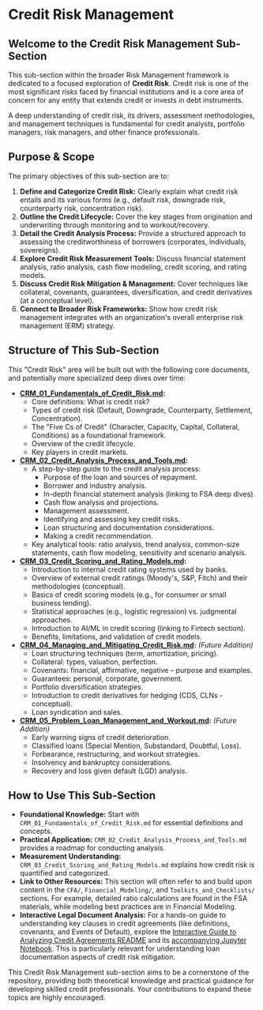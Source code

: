 # Credit Risk Management

## Welcome to the Credit Risk Management Sub-Section

This sub-section within the broader Risk Management framework is dedicated to a focused exploration of **Credit Risk**. Credit risk is one of the most significant risks faced by financial institutions and is a core area of concern for any entity that extends credit or invests in debt instruments.

A deep understanding of credit risk, its drivers, assessment methodologies, and management techniques is fundamental for credit analysts, portfolio managers, risk managers, and other finance professionals.

## Purpose & Scope

The primary objectives of this sub-section are to:

1.  **Define and Categorize Credit Risk:** Clearly explain what credit risk entails and its various forms (e.g., default risk, downgrade risk, counterparty risk, concentration risk).
2.  **Outline the Credit Lifecycle:** Cover the key stages from origination and underwriting through monitoring and to workout/recovery.
3.  **Detail the Credit Analysis Process:** Provide a structured approach to assessing the creditworthiness of borrowers (corporates, individuals, sovereigns).
4.  **Explore Credit Risk Measurement Tools:** Discuss financial statement analysis, ratio analysis, cash flow modeling, credit scoring, and rating models.
5.  **Discuss Credit Risk Mitigation & Management:** Cover techniques like collateral, covenants, guarantees, diversification, and credit derivatives (at a conceptual level).
6.  **Connect to Broader Risk Frameworks:** Show how credit risk management integrates with an organization's overall enterprise risk management (ERM) strategy.

## Structure of This Sub-Section

This "Credit Risk" area will be built out with the following core documents, and potentially more specialized deep dives over time:

*   **[CRM_01_Fundamentals_of_Credit_Risk.md](./CRM_01_Fundamentals_of_Credit_Risk.md):**
    *   Core definitions: What is credit risk?
    *   Types of credit risk (Default, Downgrade, Counterparty, Settlement, Concentration).
    *   The "Five Cs of Credit" (Character, Capacity, Capital, Collateral, Conditions) as a foundational framework.
    *   Overview of the credit lifecycle.
    *   Key players in credit markets.
*   **[CRM_02_Credit_Analysis_Process_and_Tools.md](./CRM_02_Credit_Analysis_Process_and_Tools.md):**
    *   A step-by-step guide to the credit analysis process:
        *   Purpose of the loan and sources of repayment.
        *   Borrower and industry analysis.
        *   In-depth financial statement analysis (linking to FSA deep dives).
        *   Cash flow analysis and projections.
        *   Management assessment.
        *   Identifying and assessing key credit risks.
        *   Loan structuring and documentation considerations.
        *   Making a credit recommendation.
    *   Key analytical tools: ratio analysis, trend analysis, common-size statements, cash flow modeling, sensitivity and scenario analysis.
*   **[CRM_03_Credit_Scoring_and_Rating_Models.md](./CRM_03_Credit_Scoring_and_Rating_Models.md):**
    *   Introduction to internal credit rating systems used by banks.
    *   Overview of external credit ratings (Moody's, S&P, Fitch) and their methodologies (conceptual).
    *   Basics of credit scoring models (e.g., for consumer or small business lending).
    *   Statistical approaches (e.g., logistic regression) vs. judgmental approaches.
    *   Introduction to AI/ML in credit scoring (linking to Fintech section).
    *   Benefits, limitations, and validation of credit models.
*   **[CRM_04_Managing_and_Mitigating_Credit_Risk.md](./CRM_04_Managing_and_Mitigating_Credit_Risk.md):** *(Future Addition)*
    *   Loan structuring techniques (term, amortization, pricing).
    *   Collateral: types, valuation, perfection.
    *   Covenants: financial, affirmative, negative – purpose and examples.
    *   Guarantees: personal, corporate, government.
    *   Portfolio diversification strategies.
    *   Introduction to credit derivatives for hedging (CDS, CLNs - conceptual).
    *   Loan syndication and sales.
*   **[CRM_05_Problem_Loan_Management_and_Workout.md](./CRM_05_Problem_Loan_Management_and_Workout.md):** *(Future Addition)*
    *   Early warning signs of credit deterioration.
    *   Classified loans (Special Mention, Substandard, Doubtful, Loss).
    *   Forbearance, restructuring, and workout strategies.
    *   Insolvency and bankruptcy considerations.
    *   Recovery and loss given default (LGD) analysis.

## How to Use This Sub-Section

*   **Foundational Knowledge:** Start with `CRM_01_Fundamentals_of_Credit_Risk.md` for essential definitions and concepts.
*   **Practical Application:** `CRM_02_Credit_Analysis_Process_and_Tools.md` provides a roadmap for conducting analysis.
*   **Measurement Understanding:** `CRM_03_Credit_Scoring_and_Rating_Models.md` explains how credit risk is quantified and categorized.
*   **Link to Other Resources:** This section will often refer to and build upon content in the `CFA/`, `Financial_Modeling/`, and `Toolkits_and_Checklists/` sections. For example, detailed ratio calculations are found in the FSA materials, while modeling best practices are in Financial Modeling.
*   **Interactive Legal Document Analysis:** For a hands-on guide to understanding key clauses in credit agreements (like definitions, covenants, and Events of Default), explore the [Interactive Guide to Analyzing Credit Agreements README](../../Interactive_Notebooks/Legal_Analysis/README.md) and its [accompanying Jupyter Notebook](../../Interactive_Notebooks/Legal_Analysis/CreditAgreementAnalysisNotebook.ipynb). This is particularly relevant for understanding loan documentation aspects of credit risk mitigation.


This Credit Risk Management sub-section aims to be a cornerstone of the repository, providing both theoretical knowledge and practical guidance for developing skilled credit professionals. Your contributions to expand these topics are highly encouraged.
